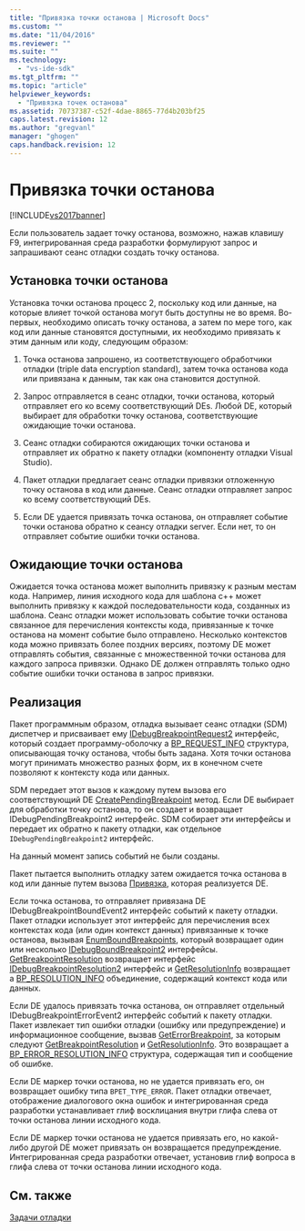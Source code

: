```yaml
---
title: "Привязка точки останова | Microsoft Docs"
ms.custom: ""
ms.date: "11/04/2016"
ms.reviewer: ""
ms.suite: ""
ms.technology: 
  - "vs-ide-sdk"
ms.tgt_pltfrm: ""
ms.topic: "article"
helpviewer_keywords: 
  - "Привязка точек останова"
ms.assetid: 70737387-c52f-4dae-8865-77d4b203bf25
caps.latest.revision: 12
ms.author: "gregvanl"
manager: "ghogen"
caps.handback.revision: 12
---
```

# Привязка точки останова
[!INCLUDE[vs2017banner](../../code-quality/includes/vs2017banner.md)]

Если пользователь задает точку останова, возможно, нажав клавишу F9, интегрированная среда разработки формулируют запрос и запрашивают сеанс отладки создать точку останова.  
  
## Установка точки останова  
 Установка точки останова процесс 2, поскольку код или данные, на которые влияет точкой останова могут быть доступны не во время.  Во\-первых, необходимо описать точку останова, а затем по мере того, как код или данные становятся доступными, их необходимо привязать к этим данным или коду, следующим образом:  
  
1.  Точка останова запрошено, из соответствующего обработчики отладки \(triple data encryption standard\), затем точка останова кода или привязана к данным, так как она становится доступной.  
  
2.  Запрос отправляется в сеанс отладки, точки останова, который отправляет его ко всему соответствующий DEs.  Любой DE, который выбирает для обработки точку останова, соответствующие ожидающие точки останова.  
  
3.  Сеанс отладки собираются ожидающих точки останова и отправляет их обратно к пакету отладки \(компоненту отладки Visual Studio\).  
  
4.  Пакет отладки предлагает сеанс отладки привязки отложенную точку останова в код или данные.  Сеанс отладки отправляет запрос ко всему соответствующий DEs.  
  
5.  Если DE удается привязать точка останова, он отправляет событие точки останова обратно к сеансу отладки server.  Если нет, то он отправляет событие ошибки точки останова.  
  
## Ожидающие точки останова  
 Ожидается точка останова может выполнить привязку к разным местам кода.  Например, линия исходного кода для шаблона c\+\+ может выполнить привязку к каждой последовательности кода, созданных из шаблона.  Сеанс отладки может использовать событие точки останова связанное для перечисления контексты кода, привязанные к точке останова на момент событие было отправлено.  Несколько контекстов кода можно привязать более поздних версиях, поэтому DE может отправлять события, связанные с множественной точки останова для каждого запроса привязки.  Однако DE должен отправлять только одно событие ошибки точки останова в запрос привязки.  
  
## Реализация  
 Пакет программным образом, отладка вызывает сеанс отладки \(SDM\) диспетчер и присваивает ему [IDebugBreakpointRequest2](../../extensibility/debugger/reference/idebugbreakpointrequest2.md) интерфейс, который создает программу\-оболочку a  [BP\_REQUEST\_INFO](../../extensibility/debugger/reference/bp-request-info.md) структура, описывающая точку останова, чтобы быть задана.  Хотя точки останова могут принимать множество разных форм, их в конечном счете позволяют к контексту кода или данных.  
  
 SDM передает этот вызов к каждому путем вызова его соответствующий DE [CreatePendingBreakpoint](../../extensibility/debugger/reference/idebugengine2-creatependingbreakpoint.md) метод.  Если DE выбирает для обработки точку останова, то он создает и возвращает IDebugPendingBreakpoint2 интерфейс.  SDM собирает эти интерфейсы и передает их обратно к пакету отладки, как отдельное `IDebugPendingBreakpoint2` интерфейс.  
  
 На данный момент запись событий не были созданы.  
  
 Пакет пытается выполнить отладку затем ожидается точка останова в код или данные путем вызова [Привязка](../../extensibility/debugger/reference/idebugpendingbreakpoint2-bind.md), которая реализуется DE.  
  
 Если точка останова, то отправляет привязана DE IDebugBreakpointBoundEvent2 интерфейс событий к пакету отладки.  Пакет отладки использует этот интерфейс для перечисления всех контекстах кода \(или один контекст данных\) привязанные к точке останова, вызывая [EnumBoundBreakpoints](../../extensibility/debugger/reference/idebugbreakpointboundevent2-enumboundbreakpoints.md), который возвращает один или несколько  [IDebugBoundBreakpoint2](../../extensibility/debugger/reference/idebugboundbreakpoint2.md) интерфейсы.  [GetBreakpointResolution](../../extensibility/debugger/reference/idebugboundbreakpoint2-getbreakpointresolution.md) возвращает интерфейс  [IDebugBreakpointResolution2](../../extensibility/debugger/reference/idebugbreakpointresolution2.md) интерфейс и  [GetResolutionInfo](../../extensibility/debugger/reference/idebugbreakpointresolution2-getresolutioninfo.md) возвращает a  [BP\_RESOLUTION\_INFO](../../extensibility/debugger/reference/bp-resolution-info.md) объединение, содержащий контекст кода или данных.  
  
 Если DE удалось привязать точка останова, он отправляет отдельный IDebugBreakpointErrorEvent2 интерфейс событий к пакету отладки.  Пакет извлекает тип ошибки отладки \(ошибку или предупреждение\) и информационное сообщение, вызвав [GetErrorBreakpoint](../../extensibility/debugger/reference/idebugbreakpointerrorevent2-geterrorbreakpoint.md), за которым следуют  [GetBreakpointResolution](../../extensibility/debugger/reference/idebugerrorbreakpoint2-getbreakpointresolution.md) и  [GetResolutionInfo](../../extensibility/debugger/reference/idebugerrorbreakpointresolution2-getresolutioninfo.md).  Это возвращает a [BP\_ERROR\_RESOLUTION\_INFO](../../extensibility/debugger/reference/bp-error-resolution-info.md) структура, содержащая тип и сообщение об ошибке.  
  
 Если DE маркер точки останова, но не удается привязать его, он возвращает ошибку типа `BPET_TYPE_ERROR`.  Пакет отладки отвечает, отображение диалогового окна ошибок и интегрированная среда разработки устанавливает глиф восклицания внутри глифа слева от точки останова линии исходного кода.  
  
 Если DE маркер точки останова не удается привязать его, но какой\-либо другой DE может привязать он возвращается предупреждение.  Интегрированная среда разработки отвечает, установив глиф вопроса в глифа слева от точки останова линии исходного кода.  
  
## См. также  
 [Задачи отладки](../../extensibility/debugger/debugging-tasks.md)